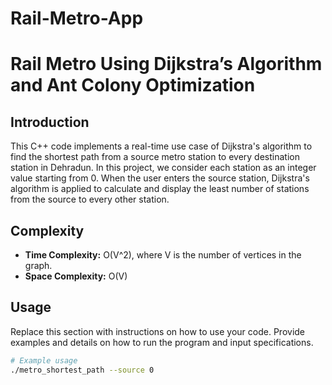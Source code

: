 # Rail-Metro-App

# Rail Metro Using Dijkstra’s Algorithm and Ant Colony Optimization

## Introduction

This C++ code implements a real-time use case of Dijkstra's algorithm to find the shortest path from a source metro station to every destination station in Dehradun. In this project, we consider each station as an integer value starting from 0. When the user enters the source station, Dijkstra's algorithm is applied to calculate and display the least number of stations from the source to every other station.

## Complexity

- **Time Complexity:** O(V^2), where V is the number of vertices in the graph.
- **Space Complexity:** O(V)

## Usage

Replace this section with instructions on how to use your code. Provide examples and details on how to run the program and input specifications.

```bash
# Example usage
./metro_shortest_path --source 0


